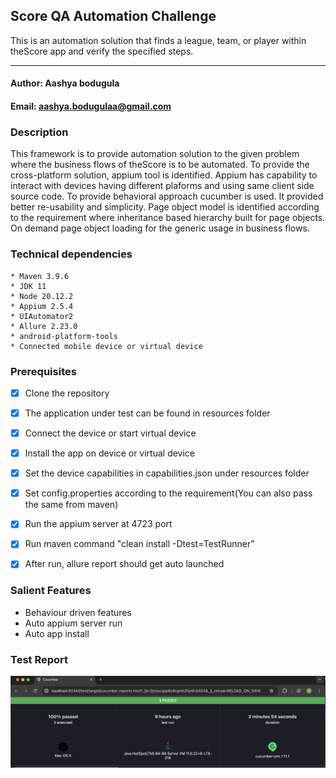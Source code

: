 ## Score QA Automation Challenge
This is an automation solution that finds a league, team, or player within theScore app and verify the specified steps.

------------------------------------------------------

#### Author: Aashya bodugula
#### Email: aashya.bodugulaa@gmail.com

### Description
This framework is to provide automation solution to the given problem where the business flows of theScore is to be automated. To provide the cross-platform solution, appium tool is identified. Appium has capability to interact with devices having different plaforms and using same client side source code. To provide behavioral approach cucumber is used. It provided better re-usability and simplicity. Page object model is identified according to the requirement where inheritance based hierarchy built for page objects. On demand page object loading for the generic usage in business flows.

### Technical dependencies
    * Maven 3.9.6
    * JDK 11
    * Node 20.12.2
    * Appium 2.5.4
    * UIAutomator2
    * Allure 2.23.0
    * android-platform-tools
    * Connected mobile device or virtual device

### Prerequisites
- [x] Clone the repository
- [x] The application under test can be found in resources folder
- [x] Connect the device or start virtual device
- [x] Install the app on device or virtual device
- [x] Set the device capabilities in capabilities.json under resources folder
- [x] Set config.properties according to the requirement(You can also pass the same from maven)
- [x] Run the appium server at 4723 port
- [x] Run maven command "clean install -Dtest=TestRunner"
- [x] After run, allure report should get auto launched



### Salient Features
* Behaviour driven features
* Auto appium server run
* Auto app install


### Test Report

![test report](src/test/resources/report.png)


